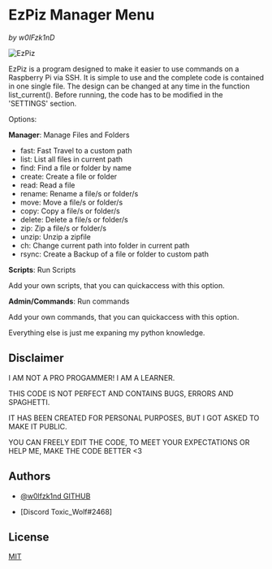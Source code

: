 # EzPiz Manager Menu

*by w0lFzk1nD*

![EzPiz](https://i.postimg.cc/QtGTTbDr/Ez-Piz-001.png)

EzPiz is a program designed to make it easier to use commands on a Raspberry Pi via SSH. It is simple to use and the complete code is contained in one single file. The design can be changed at any time in the function list_current(). Before running, the code has to be modified in the 'SETTINGS' section.

Options:

**Manager**: Manage Files and Folders

- fast: Fast Travel to a custom path
- list: List all files in current path
- find: Find a file or folder by name
- create: Create a file or folder
- read: Read a file
- rename: Rename a file/s or folder/s
- move: Move a file/s or folder/s
- copy: Copy a file/s or folder/s
- delete: Delete a file/s or folder/s
- zip: Zip a file/s or folder/s
- unzip: Unzip a zipfile
- ch: Change current path into folder in current path
- rsync: Create a Backup of a file or folder to custom path

**Scripts**: Run Scripts

Add your own scripts, that you can quickaccess with this option.

**Admin/Commands**: Run commands

Add your own commands, that you can quickaccess with this option.

Everything else is just me expaning my python knowledge.

## Disclaimer

I AM NOT A PRO PROGAMMER! I AM A LEARNER.

THIS CODE IS NOT PERFECT AND CONTAINS BUGS, ERRORS AND SPAGHETTI.

IT HAS BEEN CREATED FOR PERSONAL PURPOSES, BUT I GOT ASKED TO MAKE IT PUBLIC.

YOU CAN FREELY EDIT THE CODE, TO MEET YOUR EXPECTATIONS OR HELP ME, MAKE THE CODE BETTER <3


## Authors

- [@w0lfzk1nd GITHUB](https://www.github.com/w0lfzk1n)

- [Discord Toxic_Wolf#2468]


## License

[MIT](https://choosealicense.com/licenses/mit/)


